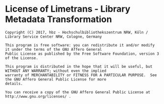 # License of Limetrans - Library Metadata Transformation

    Copyright (C) 2017, hbz - Hochschulbibliothekszentrum NRW, Köln / Library Service Center NRW, Cologne, Germany

    This program is free software: you can redistribute it and/or modify it under the terms of the GNU Affero General
    Public License as published by the Free Software Foundation, version 3 of the License.

    This program is distributed in the hope that it will be useful, but WITHOUT ANY WARRANTY; without even the implied
    warranty of MERCHANTABILITY or FITNESS FOR A PARTICULAR PURPOSE.  See the GNU Affero General Public License for more
    details.

    You can receive a copy of the GNU Affero General Public License at http://www.gnu.org/licenses/ .
